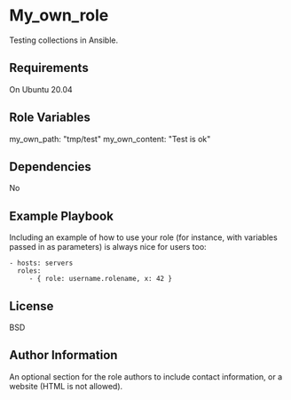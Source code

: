 My_own_role
=========

Testing collections in Ansible.

Requirements
------------

On Ubuntu 20.04

Role Variables
--------------

my_own_path: "tmp/test"
my_own_content: "Test is ok"

Dependencies
------------

No

Example Playbook
----------------

Including an example of how to use your role (for instance, with variables passed in as parameters) is always nice for users too:

    - hosts: servers
      roles:
         - { role: username.rolename, x: 42 }

License
-------

BSD

Author Information
------------------

An optional section for the role authors to include contact information, or a website (HTML is not allowed).
